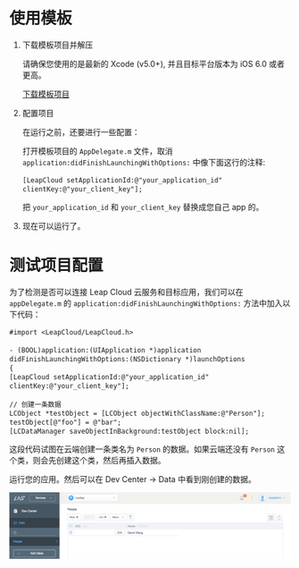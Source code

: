 
# 使用模板

1. 下载模板项目并解压

	请确保您使用的是最新的 Xcode (v5.0+), 并且目标平台版本为 iOS 6.0 或者更高。

    <a class="download-sdk" href="https://raw.githubusercontent.com/LeapAppServices/LAS-SDK-Release/master/iOS/v1.5.0/LASStarterProject.zip">下载模板项目</a>

2. 配置项目

	在运行之前，还要进行一些配置：
	
	打开模板项目的 `AppDelegate.m` 文件，取消 `application:didFinishLaunchingWithOptions:` 中像下面这行的注释:
    
    ```objc
    [LeapCloud setApplicationId:@"your_application_id" clientKey:@"your_client_key"];
    ```
    
    把 `your_application_id` 和 `your_client_key` 替换成您自己 app 的。
    
3. 现在可以运行了。
    
    
# 测试项目配置

为了检测是否可以连接 Leap Cloud 云服务和目标应用，我们可以在 `appDelegate.m` 的 `application:didFinishLaunchingWithOptions:` 方法中加入以下代码：


```objc
#import <LeapCloud/LeapCloud.h>

- (BOOL)application:(UIApplication *)application didFinishLaunchingWithOptions:(NSDictionary *)launchOptions
{
[LeapCloud setApplicationId:@"your_application_id" clientKey:@"your_client_key"];

// 创建一条数据
LCObject *testObject = [LCObject objectWithClassName:@"Person"];
testObject[@"foo"] = @"bar";
[LCDataManager saveObjectInBackground:testObject block:nil];
```

这段代码试图在云端创建一条类名为 `Person` 的数据。如果云端还没有 `Person` 这个类，则会先创建这个类，然后再插入数据。

运行您的应用。然后可以在 Dev Center -> Data 中看到刚创建的数据。

![imgSDKQSTestAddObj](../../../images/imgSDKQSTestAddObj.png)